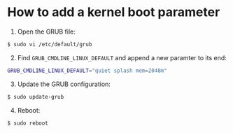# How to add a kernel boot parameter

1. Open the GRUB file:

```bash
$ sudo vi /etc/default/grub
```

2. Find `GRUB_CMDLINE_LINUX_DEFAULT` and append a new paramter to its end:

```bash
GRUB_CMDLINE_LINUX_DEFAULT="quiet splash mem=2048m"
```

3. Update the GRUB configuration:

```bash
$ sudo update-grub
```

4. Reboot:

```bash
$ sudo reboot
```
